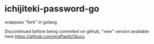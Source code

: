 # ichijiteki-password-go
snappass "fork" in golang

Discontinued before being commited on github, "new" version available here https://github.com/eraffaelli/Okuru
